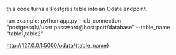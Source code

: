 this code turns a Postgres table into an Odata endpoint.

run example: 
    python app.py --db_connection "postgresql://user:password@host:port/database" --table_name "table1,table2"

http://127.0.0.1:5000/odata/{table_name}